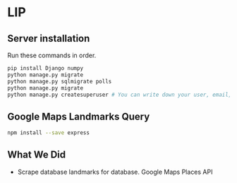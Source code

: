 # LIP

## Server installation

Run these commands in order.

```bash
pip install Django numpy
python manage.py migrate
python manage.py sqlmigrate polls
python manage.py migrate
python manage.py createsuperuser # You can write down your user, email, and password in server/lipserver/credentials, which is in the .gitignore
```

## Google Maps Landmarks Query

```bash
npm install --save express
```

## What We Did
* Scrape database landmarks for database. Google Maps Places API

